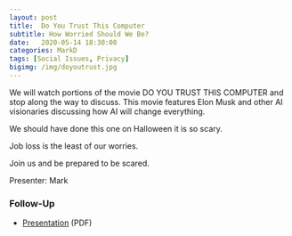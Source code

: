 ```yaml
---
layout: post
title:  Do You Trust This Computer
subtitle: How Worried Should We Be?
date:   2020-05-14 18:30:00
categories: MarkD
tags: [Social Issues, Privacy]
bigimg: /img/doyoutrust.jpg
---
```

We will watch portions of the movie  DO YOU TRUST THIS COMPUTER  and 
stop along the way to discuss. 
This movie features Elon Musk and other AI visionaries discussing how AI will 
change everything. 

We should have done this one on Halloween it is so scary.  

Job loss is the least of our worries.

Join us and be prepared to be scared.

Presenter: Mark

### Follow-Up

* [Presentation](/assets/present/2020/do_you_trust.pdf) (PDF)
